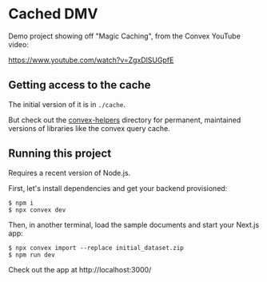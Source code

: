# Cached DMV

Demo project showing off "Magic Caching", from the Convex YouTube video:

https://www.youtube.com/watch?v=ZgxDlSUGpfE

## Getting access to the cache

The initial version of it is in `./cache`.

But check out the [convex-helpers](https://github.com/get-convex/convex-helpers/)
directory for permanent, maintained versions of libraries like the convex query
cache.

## Running this project

Requires a recent version of Node.js.

First, let's install dependencies and get your backend provisioned:

    $ npm i
    $ npx convex dev

Then, in another terminal, load the sample documents and start your Next.js app:

    $ npx convex import --replace initial_dataset.zip
    $ npm run dev

Check out the app at http://localhost:3000/
